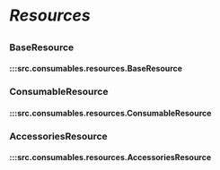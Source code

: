 # ***Resources***

##

### BaseResource
#### :::src.consumables.resources.BaseResource

### ConsumableResource
#### :::src.consumables.resources.ConsumableResource

### AccessoriesResource
#### :::src.consumables.resources.AccessoriesResource
